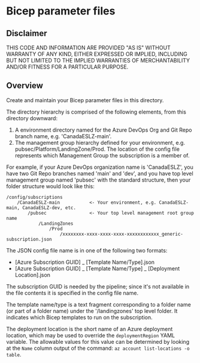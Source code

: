 # Bicep parameter files

## Disclaimer

THIS CODE AND INFORMATION ARE PROVIDED "AS IS" WITHOUT WARRANTY OF ANY KIND, EITHER EXPRESSED OR IMPLIED, INCLUDING BUT NOT LIMITED TO THE IMPLIED WARRANTIES OF MERCHANTABILITY AND/OR FITNESS FOR A PARTICULAR PURPOSE.

## Overview

Create and maintain your Bicep parameter files in this directory.

The directory hierarchy is comprised of the following elements, from this directory downward:

1. A environment directory named for the Azure DevOps Org and Git Repo branch name, e.g. 'CanadaESLZ-main'.
2. The management group hierarchy defined for your environment, e.g. pubsec/Platform/LandingZone/Prod. The location of the config file represents which Management Group the subscription is a member of.

For example, if your Azure DevOps organization name is 'CanadaESLZ', you have two Git Repo branches named 'main' and 'dev', and you have top level management group named 'pubsec' with the standard structure, then your folder structure would look like this:

```
/config/subscriptions
    /CanadaESLZ-main           <- Your environment, e.g. CanadaESLZ-main, CanadaESLZ-dev, etc.
        /pubsec                <- Your top level management root group name
            /LandingZones
                /Prod
                    /xxxxxxxx-xxxx-xxxx-xxxx-xxxxxxxxxxxx_generic-subscription.json
```

The JSON config file name is in one of the following two formats:

- [Azure Subscription GUID] _ [Template Name/Type].json
- [Azure Subscription GUID] _ [Template Name/Type] _ [Deployment Location].json


The subscription GUID is needed by the pipeline; since it's not available in the file contents it is specified in the config file name.

The template name/type is a text fragment corresponding to a folder name (or part of a folder name) under the '/landingzones' top level folder. It indicates which Bicep templates to run on the subscription.

The deployment location is the short name of an Azure deployment location, which may be used to override the `deploymentRegion` YAML variable. The allowable values for this value can be determined by looking at the `Name` column output of the command: `az account list-locations -o table`.
